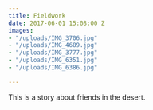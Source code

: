 ```yaml
---
title: Fieldwork
date: 2017-06-01 15:08:00 Z
images:
- "/uploads/IMG_3706.jpg"
- "/uploads/IMG_4689.jpg"
- "/uploads/IMG_3777.jpg"
- "/uploads/IMG_6351.jpg"
- "/uploads/IMG_6386.jpg"

---
```


This is a story about friends in the desert.

